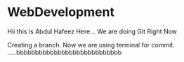 # WebDevelopment
Hii this is Abdul Hafeez Here...
We are doing Git Right Now

Creating a branch.
Now we are using terminal for commit.
.....bbbbbbbbbbbbbbbbbbbbbbbbbbbb